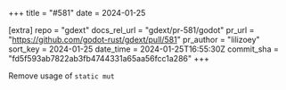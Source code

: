 +++
title = "#581"
date = 2024-01-25

[extra]
repo = "gdext"
docs_rel_url = "gdext/pr-581/godot"
pr_url = "https://github.com/godot-rust/gdext/pull/581"
pr_author = "lilizoey"
sort_key = 2024-01-25
date_time = 2024-01-25T16:55:30Z
commit_sha = "fd5f593ab7822ab3fb4744331a65aa56fcc1a286"
+++

Remove usage of `static mut`
